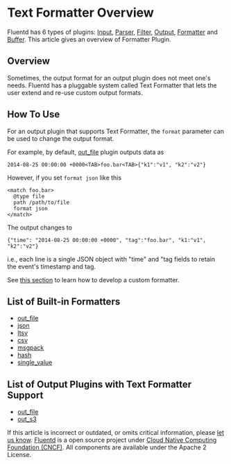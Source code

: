 # Text Formatter Overview

Fluentd has 6 types of plugins: [Input](/articles/input-plugin-overview.md),
[Parser](/articles/parser-plugin-overview.md), [Filter](/articles/filter-plugin-overview.md),
[Output](/articles/output-plugin-overview.md), [Formatter](/articles/formatter-plugin-overview.md)
and [Buffer](/articles/buffer-plugin-overview.md). This article gives an overview of
Formatter Plugin.


Overview
--------

Sometimes, the output format for an output plugin does not meet one's
needs. Fluentd has a pluggable system called Text Formatter that lets
the user extend and re-use custom output formats.

How To Use
----------

For an output plugin that supports Text Formatter, the `format`
parameter can be used to change the output format.

For example, by default, [out\_file](/articles/out_file.md) plugin outputs data as

``` {.CodeRay}
2014-08-25 00:00:00 +0000<TAB>foo.bar<TAB>{"k1":"v1", "k2":"v2"}
```

However, if you set `format json` like this

``` {.CodeRay}
<match foo.bar>
  @type file
  path /path/to/file
  format json
</match>
```

The output changes to

``` {.CodeRay}
{"time": "2014-08-25 00:00:00 +0000", "tag":"foo.bar", "k1:"v1", "k2":"v2"}
```

i.e., each line is a single JSON object with "time" and "tag fields to
retain the event's timestamp and tag.

See [this section](plugin-development#text-formatter-plugins) to learn
how to develop a custom formatter.

List of Built-in Formatters
---------------------------

-   [out\_file](/articles/formatter_out_file.md)
-   [json](/articles/formatter_json.md)
-   [ltsv](/articles/formatter_ltsv.md)
-   [csv](/articles/formatter_csv.md)
-   [msgpack](/articles/formatter_msgpack.md)
-   [hash](/articles/formatter_hash.md)
-   [single\_value](/articles/formatter_single_value.md)

List of Output Plugins with Text Formatter Support
--------------------------------------------------

-   [out\_file](/articles/out_file.md)
-   [out\_s3](/articles/out_s3.md)




If this article is incorrect or outdated, or omits critical information,
please [let us know](https://github.com/fluent/fluentd-docs/issues?state=open).
[Fluentd](http://www.fluentd.org/) is a open source project under [Cloud
Native Computing Foundation (CNCF)](https://cncf.io/). All components
are available under the Apache 2 License.
